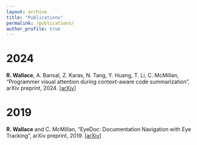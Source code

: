 ```yaml
---
layout: archive
title: "Publications"
permalink: /publications/
author_profile: true
---
```

# 2024

**R. Wallace**, A. Bansal, Z. Karas, N. Tang, Y. Huang, T. Li, C. McMillan, “Programmer visual attention during context-aware code summarization”, arXiv preprint, 2024. [[arXiv]](https://arxiv.org/pdf/2405.18573) 

# 2019

**R. Wallace** and C. McMillan, “EyeDoc: Documentation Navigation with Eye Tracking”, arXiv preprint, 2019. [[arXiv]](https://arxiv.org/pdf/1903.00040) 